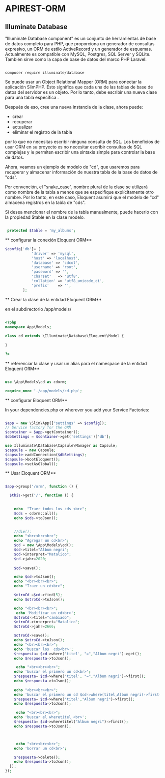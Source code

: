 # APIREST-ORM

## Illuminate Database

 "Illuminate Database component" es un conjunto de herramientas de base de datos completo para PHP, que proporciona un generador de consultas expresivo, un ORM de estilo ActiveRecord y un generador de esquemas. Actualmente es compatible con MySQL, Postgres, SQL Server y SQLite. También sirve como la capa de base de datos del marco PHP Laravel.


```console

composer require illuminate/database

```

Se puede usar un Object Relational Mapper (ORM) para conectar la aplicación SlimPHP. Esto significa que cada una de las tablas de base de datos del servidor es un objeto. Por lo tanto, debe escribir una nueva clase para una tabla específica . 

Después de eso, cree una nueva instancia de la clase, ahora puede:
   - crear
   - recuperar
   - actualizar 
   - eliminar el registro de la tabla

 por lo que no necesitas escribir ninguna consulta de SQL. Los beneficios de usar ORM en su proyecto  es no necesitar  escribir consultas de SQL complejas y le permiten escribir una sintaxis simple para controlar la base de datos. 




Ahora, veamos un ejemplo de modelo de "cd", que usaremos para recuperar y almacenar información de nuestra tabla de la base de datos de "cds".

Por convención, el "snake_case", nombre plural de la clase se utilizará como nombre de la tabla a menos que se especifique explícitamente otro nombre. Por lo tanto, en este caso, Eloquent asumirá que el modelo de "cd" almacena registros en la tabla de "cds".

Si desea mencionar el nombre de la tabla manualmente, puede hacerlo con la propiedad $table en la clase modelo.

```PHP

 protected $table = 'my_albums';


```




** configurar la conexión Eloquent ORM**


```PHP
$config['db']= [
            'driver' => 'mysql',
            'host' => 'localhost',
            'database' => 'cdcol',
            'username' => 'root',
            'password' => '',
            'charset'   => 'utf8',
            'collation' => 'utf8_unicode_ci',
            'prefix'    => '',
        ];

```
** Crear la clase  de la entidad Eloquent ORM**

en el subdirectorio /app/models/

```PHP

<?php  
namespace App\Models;
 
class cd extends \Illuminate\Database\Eloquent\Model {  
  
}

?>

```

** referenciar la clase y usar un alias para el namespace de la entidad Eloquent ORM**


```PHP

use \App\Models\cd as cdorm;

require_once './app/models/cd.php';

```




** configurar Eloquent ORM**

In your dependencies.php or wherever you add your Service Factories:

```PHP

$app = new \Slim\App(["settings" => $config]);
// Service factory for the ORM
$container = $app->getContainer();
$dbSettings = $container->get('settings')['db'];

use Illuminate\Database\Capsule\Manager as Capsule;
$capsule = new Capsule;
$capsule->addConnection($dbSettings);
$capsule->bootEloquent();
$capsule->setAsGlobal();


```


** Usar Eloquent ORM**


```PHP

$app->group('/orm', function () {

  $this->get('/', function () {
    

    echo  "Traer todos los cds <br>";
    $cds = cdorm::all();
    echo $cds->toJson();

   
    //die();
    echo "<br><br><br>";
    echo "Agregar un cd<br>";
    $cd = new \App\Models\cd();
    $cd->titel="Album negri";
    $cd->interpret="Matalico";
    $cd->jahr=2020;
    
    $cd->save();

    echo $cd->toJson();
    echo "<br><br><br>";
    echo "Traer un cd<br>";

    $otroCd =$cd->find(5);
    echo $otroCd->toJson();

    echo "<br><br><br>";
     echo 'Modificar un cd<br>';
    $otroCd->titel="cambiado";
    $otroCd->interpret="Matalico";
    $otroCd->jahr=2666;

    $otroCd->save();
    echo $otroCd->toJson();
    echo "<br><br><br>";
    echo 'buscar los  cds<br>';
    $respuesta= $cd->where('titel', "=","Album negri")->get();
    echo $respuesta->toJson();

     echo "<br><br><br>";
    echo 'buscar el primero un cd<br>';
    $respuesta= $cd->where('titel', "=","Album negri")->first();
    echo $respuesta->toJson();
    
    echo "<br><br><br>";
    echo 'buscar el primero un cd $cd->where(titel,Album negri)->first() <br>';
    $respuesta= $cd->where('titel',"Album negri")->first();
    echo $respuesta->toJson();

     echo "<br><br><br>";
    echo 'buscar el wheretitel <br>';
    $respuesta= $cd->wheretitel("Album negri")->first();
    echo $respuesta->toJson();



     echo "<br><br><br>";
    echo 'borrar un cd<br>';

    $respuesta->delete();
    echo $respuesta->toJson();
  });     
});


```

